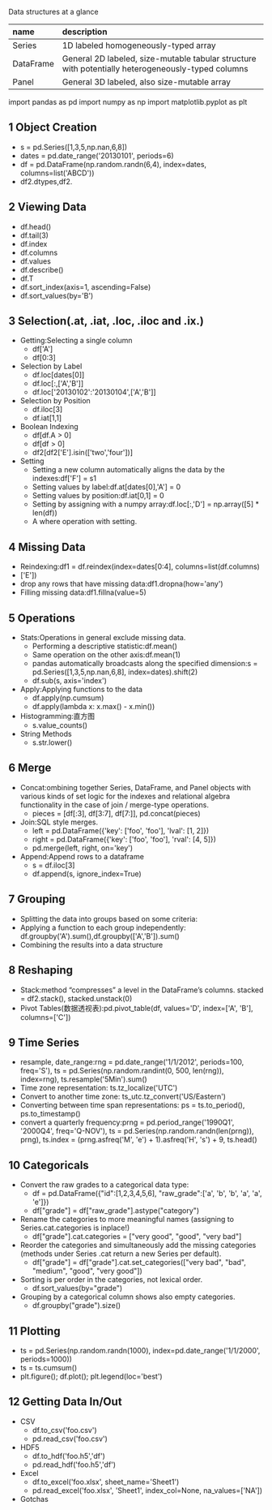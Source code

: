 Data structures at a glance

| name      | description                                                                                       |
|:----------|:--------------------------------------------------------------------------------------------------|
| Series    | 1D labeled homogeneously-typed array                                                              |
| DataFrame | General 2D labeled, size-mutable tabular structure with potentially heterogeneously-typed columns |
| Panel     | General 3D labeled, also size-mutable array                                                       |


import pandas as pd import numpy as np import matplotlib.pyplot as plt

1 Object Creation
-----------------

+ s = pd.Series([1,3,5,np.nan,6,8])
+ dates = pd.date_range('20130101', periods=6)
+ df = pd.DataFrame(np.random.randn(6,4), index=dates,
  columns=list('ABCD'))
+ df2.dtypes,df2.<TAB>

2 Viewing Data
--------------

+ df.head()
+ df.tail(3)
+ df.index
+ df.columns
+ df.values
+ df.describe()
+ df.T
+ df.sort_index(axis=1, ascending=False)
+ df.sort_values(by='B')

3 Selection(.at, .iat, .loc, .iloc and .ix.)
--------------------------------------------

+ Getting:Selecting a single column
    - df['A']
    - df[0:3]
+ Selection by Label
    - df.loc[dates[0]]
    - df.loc[:,['A','B']]
    - df.loc['20130102':'20130104',['A','B']]
+ Selection by Position
    - df.iloc[3]
    - df.iat[1,1]
+ Boolean Indexing
    - df[df.A > 0]
    - df[df > 0]
    - df2[df2['E'].isin(['two','four'])]
+ Setting
    - Setting a new column automatically aligns the data by the
      indexes:df['F'] = s1
    - Setting values by label:df.at[dates[0],'A'] = 0
    - Setting values by position:df.iat[0,1] = 0
    - Setting by assigning with a numpy array:df.loc[:,'D'] =
      np.array([5] * len(df))
    - A where operation with setting.

4 Missing Data
--------------

+ Reindexing:df1 = df.reindex(index=dates[0:4], columns=list(df.columns)
+ ['E'])
+ drop any rows that have missing data:df1.dropna(how='any')
+ Filling missing data:df1.fillna(value=5)

5 Operations
------------

+ Stats:Operations in general exclude missing data.
    - Performing a descriptive statistic:df.mean()
    - Same operation on the other axis:df.mean(1)
    - pandas automatically broadcasts along the specified dimension:s =
      pd.Series([1,3,5,np.nan,6,8], index=dates).shift(2)
    - df.sub(s, axis='index')
+ Apply:Applying functions to the data
    - df.apply(np.cumsum)
    - df.apply(lambda x: x.max() - x.min())
+ Histogramming:直方图
    - s.value_counts()
+ String Methods
    - s.str.lower()

6 Merge
-------

+ Concat:ombining together Series, DataFrame, and Panel objects with
  various kinds of set logic for the indexes and relational algebra
  functionality in the case of join / merge-type operations.
    - pieces = [df[:3], df[3:7], df[7:]], pd.concat(pieces)
+ Join:SQL style merges.
    - left = pd.DataFrame({'key': ['foo', 'foo'], 'lval': [1, 2]})
    - right = pd.DataFrame({'key': ['foo', 'foo'], 'rval': [4, 5]})
    - pd.merge(left, right, on='key')
+ Append:Append rows to a dataframe
    - s = df.iloc[3]
    - df.append(s, ignore_index=True)

7 Grouping
----------

+ Splitting the data into groups based on some criteria:
+ Applying a function to each group independently:
  df.groupby('A').sum(),df.groupby(['A','B']).sum()
+ Combining the results into a data structure

8 Reshaping
-----------

+ Stack:method “compresses” a level in the DataFrame’s columns. stacked
  = df2.stack(), stacked.unstack(0)
+ Pivot Tables(数据透视表):pd.pivot_table(df, values='D',
  index=['A', 'B'], columns=['C'])

9 Time Series
-------------

+ resample, date_range:rng = pd.date_range('1/1/2012', periods=100,
  freq='S'), ts = pd.Series(np.random.randint(0, 500, len(rng)),
  index=rng), ts.resample('5Min').sum()
+ Time zone representation: ts.tz_localize('UTC')
+ Convert to another time zone: ts_utc.tz_convert('US/Eastern')
+ Converting between time span representations: ps = ts.to_period(),
  ps.to_timestamp()
+ convert a quarterly frequency:prng = pd.period_range('1990Q1',
  '2000Q4', freq='Q-NOV'), ts = pd.Series(np.random.randn(len(prng)),
  prng), ts.index = (prng.asfreq('M', 'e') + 1).asfreq('H', 's') + 9,
  ts.head()

10 Categoricals
---------------
+ Convert the raw grades to a categorical data type:
    - df = pd.DataFrame({"id":[1,2,3,4,5,6], "raw_grade":['a', 'b', 'b', 'a', 'a', 'e']})
    - df["grade"] = df["raw_grade"].astype("category")
+ Rename the categories to more meaningful names (assigning to Series.cat.categories is inplace!)
    - df["grade"].cat.categories = ["very good", "good", "very bad"]
+ Reorder the categories and simultaneously add the missing categories (methods under Series .cat return a new Series per default).
    - df["grade"] = df["grade"].cat.set_categories(["very bad", "bad", "medium", "good", "very good"])
+ Sorting is per order in the categories, not lexical order.
    - df.sort_values(by="grade")
+ Grouping by a categorical column shows also empty categories.
    - df.groupby("grade").size()

11 Plotting
-----------
- ts = pd.Series(np.random.randn(1000), index=pd.date_range('1/1/2000', periods=1000))
- ts = ts.cumsum()
- plt.figure(); df.plot(); plt.legend(loc='best')

12 Getting Data In/Out
----------------------
+ CSV
    - df.to_csv('foo.csv')
    - pd.read_csv('foo.csv')
+ HDF5
    - df.to_hdf('foo.h5','df')
    - pd.read_hdf('foo.h5','df')
+ Excel
    - df.to_excel('foo.xlsx', sheet_name='Sheet1')
    - pd.read_excel('foo.xlsx', 'Sheet1', index_col=None, na_values=['NA'])
+ Gotchas


















